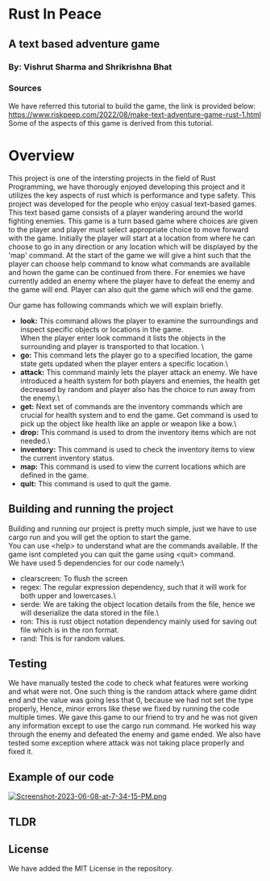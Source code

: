 # Rust In Peace

## A text based adventure game

### By: Vishrut Sharma and Shrikrishna Bhat

### Sources

We have referred this tutorial to build the game, the link is provided below: \
https://www.riskpeep.com/2022/08/make-text-adventure-game-rust-1.html
Some of the aspects of this game is derived from this tutorial.

# Overview

This project is one of the intersting projects in the field of Rust Programming, we have thorougly enjoyed developing this project and it utilizes the key aspects of rust which is performance and type safety.
This project was developed for the people who enjoy casual text-based games. \
This text based game consists of a player wandering around the world fighting enemies. This game is a turn based game where choices are given to the player and player must select appropriate choice to move forward with the game. Initially the player will start at a location from where he can choose to go in any direction or any location which will be displayed by the 'map' command.
At the start of the game we will give a hint such that the player can choose help command to know what commands are available and hown the game can be continued from there.
For enemies we have currently added an enemy where the player have to defeat the enemy and the game will end. Player can also quit the game which will end the game.

Our game has following commands which we will explain briefly.

- **look:** This command allows the player to examine the surroundings and inspect specific objects or locations in the game. \
  When the player enter look command it lists the objects in the surrounding and player is transported to that location. \
- **go:** This command lets the player go to a specified location, the game state gets updated when the player enters a specific location.\
- **attack:** This command mainly lets the player attack an enemy. We have introduced a health system for both players and enemies, the health get decreased by random and player also has the choice to run away from the enemy.\
- **get:** Next set of commands are the inventory commands which are crucial for health system and to end the game. Get command is used to pick up the object like health like an apple or weapon like a bow.\
- **drop:** This command is used to drom the inventory items which are not needed.\
- **inventory:** This command is used to check the inventory items to view the current inventory status.
- **map:** This command is used to view the current locations which are defined in the game.
- **quit:** This command is used to quit the game.

## Building and running the project

Building and running our project is pretty much simple, just we have to use cargo run and you will get the option to start the game.\
You can use \<help\> to understand what are the commands available. If the game isnt completed you can quit the game using \<quit\> command.\
We have used 5 dependencies for our code namely:\

- clearscreen: To flush the screen
- regex: The regular expression dependency, such that it will work for both upper and lowercases.\
- serde: We are taking the object location details from the file, hence we will deserialize the data stored in the file.\
- ron: This is rust object notation dependency mainly used for saving out file which is in the ron format.
- rand: This is for random values.

## Testing

We have manually tested the code to check what features were working and what were not. One such thing is the random attack where game didnt end and the value was going less that 0, because we had not set the type properly, Hence, minor errors like these we fixed by running the code multiple times.
We gave this game to our friend to try and he was not given any information except to use the cargo run command. He worked his way through the enemy and defeated the enemy and game ended. We also have tested some exception where attack was not taking place properly and fixed it.

## Example of our code

[![Screenshot-2023-06-08-at-7-34-15-PM.png](https://i.postimg.cc/Gtgf3mhY/Screenshot-2023-06-08-at-7-34-15-PM.png)](https://postimg.cc/YLgRbkFq)

## TLDR

## License

We have added the MIT License in the repository.
